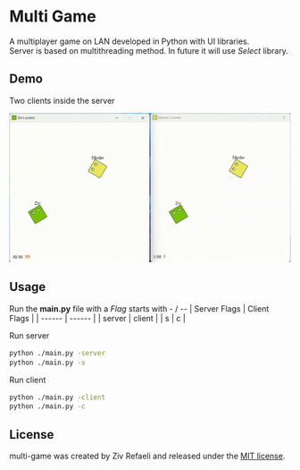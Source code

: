 # Multi Game
A multiplayer game on LAN developed in Python with UI libraries.
<br />
Server is based on multithreading method. In future it will use _Select_ library.

## Demo
Two clients inside the server

![multi-game](/assets/demo.gif)

## Usage
Run the **main.py** file with a _Flag_ starts with - / --
| Server Flags | Client Flags |
| ------ | ------ |
| server | client |
| s | c |

Run server
```bash
python ./main.py -server
python ./main.py -s
```

Run client
```bash
python ./main.py -client
python ./main.py -c
```

## License
multi-game was created by Ziv Refaeli and released under the [MIT license](https://github.com/zivrefaeli/multi-game/blob/master/LICENCE).